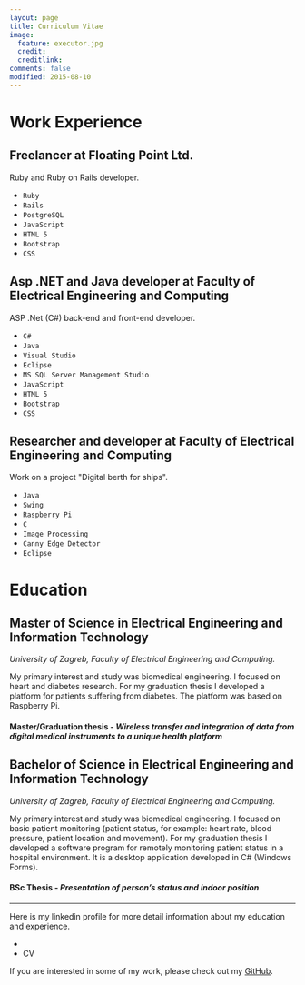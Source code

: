 ```yaml
---
layout: page
title: Curriculum Vitae
image:
  feature: executor.jpg
  credit:
  creditlink:
comments: false
modified: 2015-08-10
---
```


# <i class="fa fa-coffee"></i> Work Experience

## Freelancer at Floating Point Ltd.

Ruby and Ruby on Rails developer.

* ```Ruby```
* ```Rails```
* ```PostgreSQL```
* ```JavaScript```
* ```HTML 5```
* ```Bootstrap```
* ```CSS```

## Asp .NET and Java developer at Faculty of Electrical Engineering and Computing

ASP .Net (C#) back-end and front-end developer.

* ```C#```
* ```Java```
* ```Visual Studio```
* ```Eclipse```
* ```MS SQL Server Management Studio```
* ```JavaScript```
* ```HTML 5```
* ```Bootstrap```
* ```CSS```

## Researcher and developer at Faculty of Electrical Engineering and Computing

Work on a project "Digital berth for ships".

* ```Java```
* ```Swing```
* ```Raspberry Pi```
* ```C```
* ```Image Processing```
* ```Canny Edge Detector```
* ```Eclipse```


# <i class="fa fa-graduation-cap"></i> Education

## Master of Science in Electrical Engineering and Information Technology
<i class="fa fa-university"></i> _University of Zagreb, Faculty of Electrical Engineering and Computing._

My primary interest and study was biomedical engineering. I focused on heart and diabetes research.
For my graduation thesis I developed a platform for patients suffering from diabetes. The platform was based on Raspberry Pi.

#### <i class="fa fa-paperclip"></i> Master/Graduation thesis - _Wireless transfer and integration of data from digital medical instruments to a unique health platform_ <a href="http://marvin.kset.org/~cex/MirkoCerovac.pdf" download="MasterThesis.pdf"><i class="fa fa-cloud-download"></i></a>

## Bachelor of Science in Electrical Engineering and Information Technology
<i class="fa fa-university"></i> _University of Zagreb, Faculty of Electrical Engineering and Computing._

My primary interest and study was biomedical engineering. I focused on basic patient monitoring (patient
status, for example: heart rate, blood pressure, patient location and movement). For my graduation thesis
I developed a software program for remotely monitoring patient status in a hospital environment.
It is a desktop application developed in C# (Windows Forms).

#### <i class="fa fa-paperclip"></i> BSc Thesis - _Presentation of person’s status and indoor position_ <a href="http://marvin.kset.org/~cex/Mirko%20Cerovac%20zavr%C5%A1ni.pdf" download="MasterThesis.pdf"><i class="fa fa-cloud-download"></i></a>


________________________________________________________________________________________________________________________


Here is my linkedin profile for more detail information about my education and experience.

* <i class="fa fa-linkedin"></i>
* CV <a href="http://marvin.kset.org/~cex/CV-MirkoCerovac.pdf" download="MasterThesis.pdf"><i class="fa fa-cloud-download"></i></a>


If you are interested in some of my work, please check out my <a href="https://github.com/MirkoC" target="_blank">GitHub</a>. <a href="https://github.com/MirkoC" target="_blank"><i class="fa fa-github"/></a>











<!---

tekst ovaj ce biti **boldan** a ovaj ce biti *italic*

ili __ovako__ tj _ovako_ i ovaj kod ce biti `kodd`

ovo ce biti [link](http://google.com)

{% highlight ruby %}

def metoda
puts "kita"
end

{% endhighlight %}


```ruby
def metoda
  "jedan"
end
```

* jedan

They say three times the charm, so here is another free responsive Jekyll blog theme for you. I've learned a ton since open sourcing my first two themes [on Github](http://github.com/mmistakes), and wanted to try a few new things this time around. 

If you've used any of [my other themes](http://mademistakes.com/work/jekyll-themes/) most of this should be familiar territory...

## What HPSTR brings to the table:

* Responsive templates for post, page, and post index `_layouts`. Looks great on mobile, tablet, and desktop devices.
* Gracefully degrads in older browsers. Compatible with Internet Explorer 8+ and all modern browsers.  
* Modern and minimal design.
* Sweet animated menu.
* Background image support.
* Readable typography to make your words shine.
* Support for large images to call out your favorite posts.
* Built-in support for Sass courtesy of Jekyll 2.x.
* Optional [Disqus](http://disqus.com) comments.
* Simple and clear permalink structure[^1].
* [Open Graph](https://developers.facebook.com/docs/opengraph/) and [Twitter Cards](https://dev.twitter.com/docs/cards) support for a better social sharing experience.
* Simple [custom 404 page]({{ site.url }}/404.html) to get you started.
* Stylesheets for Pygments and Coderay [syntax highlighting]({{ site.url }}/code-highlighting-post/) to make your code examples look snazzy.

<div markdown="0"><a href="{{ site.url }}/theme-setup/" class="btn btn-info">Theme Setup</a> <a href="https://github.com/mmistakes/hpstr-jekyll-theme" class="btn btn-success">Download HPSTR</a></div>

[^1]: Example: *domain.com/category-name/post-title* -->